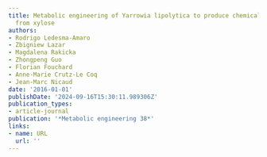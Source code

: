 ```yaml
---
title: Metabolic engineering of Yarrowia lipolytica to produce chemicals and fuels
  from xylose
authors:
- Rodrigo Ledesma-Amaro
- Zbigniew Lazar
- Magdalena Rakicka
- Zhongpeng Guo
- Florian Fouchard
- Anne-Marie Crutz-Le Coq
- Jean-Marc Nicaud
date: '2016-01-01'
publishDate: '2024-09-16T15:30:11.989306Z'
publication_types:
- article-journal
publication: '*Metabolic engineering 38*'
links:
- name: URL
  url: ''
---
```

